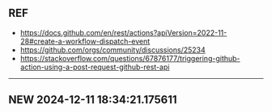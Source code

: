 ## REF
  - https://docs.github.com/en/rest/actions?apiVersion=2022-11-28#create-a-workflow-dispatch-event
  - https://github.com/orgs/community/discussions/25234
  - https://stackoverflow.com/questions/67876177/triggering-github-action-using-a-post-request-github-rest-api

---
## NEW 2024-12-11 18:34:21.175611